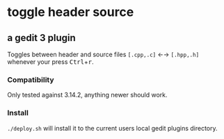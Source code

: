 # toggle header source
## a gedit 3 plugin


Toggles between header and source files `[.cpp,.c]` ←→ `[.hpp,.h]` whenever your press <kbd>Ctrl</kbd>+<kbd>r</kbd>.

### Compatibility

Only tested against 3.14.2, anything newer should work.


### Install

`./deploy.sh` will install it to the current users local gedit plugins directory.





